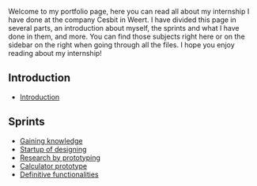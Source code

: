 Welcome to my portfolio page, here you can read all about my internship I have done at the company Cesbit in Weert. I have divided this page in several parts, an introduction about myself, the sprints and what I have done in them, and more. You can find those subjects right here or on the sidebar on the right when going through all the files. 
I hope you enjoy reading about my internship!

## Introduction

* [Introduction](https://git.fhict.nl/I465040/cesbitportfolio/-/wikis/introduction)

## Sprints

* [Gaining knowledge](https://git.fhict.nl/I465040/cesbitportfolio/-/wikis/sprint-0)
* [Startup of designing](https://git.fhict.nl/I465040/cesbitportfolio/-/wikis/sprint-1)
* [Research by prototyping](https://git.fhict.nl/I465040/cesbitportfolio/-/wikis/sprint-2)
* [Calculator prototype](https://git.fhict.nl/I465040/cesbitportfolio/-/wikis/sprint-3)
* [Definitive functionalities](https://git.fhict.nl/I465040/cesbitportfolio/-/wikis/sprint-4)